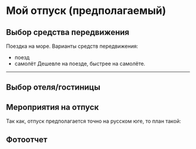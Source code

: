 # Мой отпуск (предполагаемый)

## Выбор средства передвижения
Поездка на море.
Варианты средств передвижения:
- поезд
- самолёт
Дешевле на поезде, быстрее на самолёте.

- - -
## Выбор отеля/гостиницы


## Мероприятия на отпуск
Так как, отпуск предполагается точно на русском юге, то план такой:


## Фотоотчет
